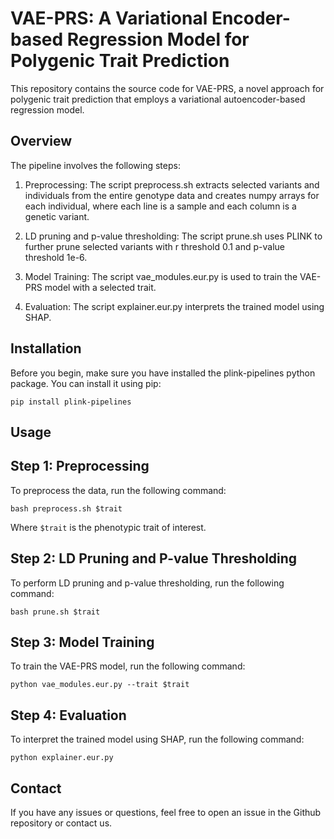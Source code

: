 # VAE-PRS: A Variational Encoder-based Regression Model for Polygenic Trait Prediction
This repository contains the source code for VAE-PRS, a novel approach for polygenic trait prediction that employs a variational autoencoder-based regression model.

## Overview
The pipeline involves the following steps:

1. Preprocessing: The script preprocess.sh extracts selected variants and individuals from the entire genotype data and creates numpy arrays for each individual, where each line is a sample and each column is a genetic variant.

2. LD pruning and p-value thresholding: The script prune.sh uses PLINK to further prune selected variants with r threshold 0.1 and p-value threshold 1e-6.

3. Model Training: The script vae_modules.eur.py is used to train the VAE-PRS model with a selected trait.

4. Evaluation: The script explainer.eur.py interprets the trained model using SHAP.

## Installation
Before you begin, make sure you have installed the plink-pipelines python package. You can install it using pip:

```shell
pip install plink-pipelines
```

## Usage
## Step 1: Preprocessing

To preprocess the data, run the following command:

```shell
bash preprocess.sh $trait
```
Where `$trait` is the phenotypic trait of interest.

## Step 2: LD Pruning and P-value Thresholding

To perform LD pruning and p-value thresholding, run the following command:

```shell
bash prune.sh $trait
```
## Step 3: Model Training

To train the VAE-PRS model, run the following command:

```shell
python vae_modules.eur.py --trait $trait
```
## Step 4: Evaluation

To interpret the trained model using SHAP, run the following command:

```shell
python explainer.eur.py
```
## Contact
If you have any issues or questions, feel free to open an issue in the Github repository or contact us.

